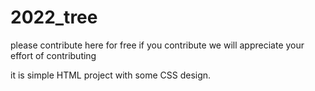 # 2022_tree

please contribute here for free
if you contribute we will appreciate your effort of contributing

it is simple HTML project with some CSS design.
